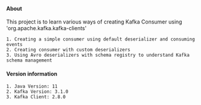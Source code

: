 #### About
This project is to learn various ways of creating Kafka Consumer using 'org.apache.kafka.kafka-clients'

	1. Creating a simple consumer using default deserializer and consuming events
	2. Creating consumer with custom deserializers
	3. Using Avro deserializers with schema registry to understand Kafka schema management
	

#### Version information

	1. Java Version: 11
	2. Kafka Version: 3.1.0 
	3. Kafka Client: 2.8.0